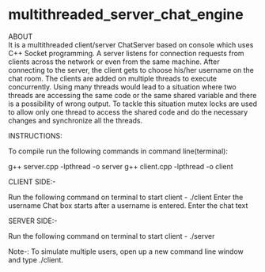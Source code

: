 # multithreaded_server_chat_engine


ABOUT</br>
It is a multithreaded client/server ChatServer based on console which uses C++ Socket programming. A server listens for connection requests from clients across the network or even from the same machine. After connecting to the server, the client gets to choose his/her username on the chat room. The clients are added on multiple threads to execute concurrently. Using many threads would lead to a situation where two threads are accessing the same code or the same shared variable and there is a possibility of wrong output. To tackle this situation mutex locks are used to allow only one thread to access the shared code and do the necessary changes and synchronize all the threads.

INSTRUCTIONS:

To compile run the following commands in command line(terminal):

g++ server.cpp -lpthread -o server
g++ client.cpp -lpthread -o client

CLIENT SIDE:-

Run the following command on terminal to start client - ./client
Enter the username
Chat box starts after a username is entered.
Enter the chat text 

SERVER SIDE:-

Run the following command on terminal to start client - ./server

Note-: To simulate multiple users, open up a new command line window and type ./client.
